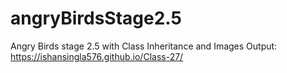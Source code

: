 # angryBirdsStage2.5
Angry Birds stage 2.5 with Class Inheritance and Images
Output: https://ishansingla576.github.io/Class-27/
